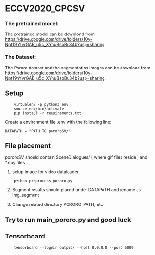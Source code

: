 # ECCV2020_CPCSV

### The pretrained model:
The pretrained model can be downlond from https://drive.google.com/drive/folders/1Oy-Npt19hYvrGAB_u5c_XYnuBsoBu34b?usp=sharing.

### The Dataset:
The Pororo dataset and the segmentation images can be download from https://drive.google.com/drive/folders/1Oy-Npt19hYvrGAB_u5c_XYnuBsoBu34b?usp=sharing.


## Setup

```
    virtualenv -p python3 env
    source env/bin/activate
    pip install -r requirements.txt
```


Create a environment file .env with the following line:

```
DATAPATH = "PATH TO pororoSV/"
```

## File placement 

pororoSV should contain SceneDialogues/  ( where gif files reside ) and *.npy files

1. setup image for video dataloader

```
    python preprocess_pororo.py
```

2. Segment results should placed under DATAPATH and rename as img_segment 



3. Change related directory PORORO_PATH, etc





## Try to run main_pororo.py and good luck

## Tensorboard

```
    tensorboard --logdir output/ --host 0.0.0.0 --port 6009
